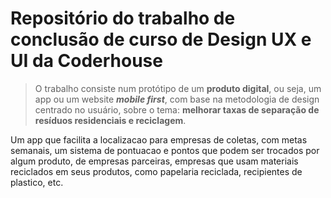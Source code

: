 # Repositório do trabalho de conclusão de curso de Design UX e UI da Coderhouse

>O trabalho consiste num protótipo de um **produto digital**, ou seja, 
um app ou um website ***mobile first***, com base na metodologia de design centrado no usuário, 
sobre o tema: **melhorar taxas de separação de resíduos residenciais e reciclagem**.

Um app que facilita a localizacao para empresas de coletas, com metas semanais, um sistema de pontuacao
e pontos que podem ser trocados por algum produto, de empresas parceiras, empresas que usam materiais reciclados 
em seus produtos, como papelaria reciclada, recipientes de plastico, etc.

